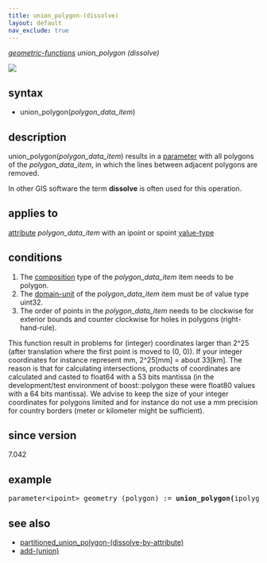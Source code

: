 ```yaml
---
title: union_polygon-(dissolve)
layout: default
nav_exclude: true
---
```

*[geometric-functions](geometric-functions) union_polygon (dissolve)*

![](../assets/img/GUI/union_polygon_w320.png)

## syntax
- union_polygon(*polygon_data_item*)

## description

union_polygon(*polygon_data_item*) results in a [parameter](parameter) with all polygons of the *polygon_data_item*, in which the lines between adjacent polygons are removed.

In other GIS software the term **dissolve** is often used for this operation.

## applies to

[attribute](attribute) *polygon_data_item* with an ipoint or spoint [value-type](value-type)

## conditions

1.  The [composition](composition) type of the *polygon_data_item* item needs to be polygon.
2.  The [domain-unit](domain-unit) of the *polygon_data_item* item must be of value type uint32.
3.  The order of points in the *polygon_data_item* needs to be clockwise for exterior bounds and counter clockwise for holes in polygons (right-hand-rule).

This function result in problems for (integer) coordinates larger than 2^25 (after translation where the first point is moved to (0, 0)). If your integer coordinates for instance represent mm, 2^25[mm] = about 33[km]. The reason is that for calculating intersections, products of coordinates are calculated and casted to float64 with a 53 bits mantissa (in the development/test environment of boost::polygon these were float80 values with a 64 bits mantissa). We advise to keep the size of your integer coordinates for polygons limited and for instance do not use a mm precision for country borders (meter or kilometer might be sufficient).

## since version

7.042

## example

<pre>
parameter&lt;ipoint&gt; geometry (polygon) := <B>union_polygon(</B>ipolygon(District/geometry)<B>)</B>;
</pre>

## see also

- [partitioned_union_polygon-(dissolve-by-attribute)](partitioned_union_polygon-(dissolve-by-attribute))
- [add-(union)](add-(union))